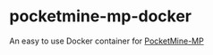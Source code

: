 # pocketmine-mp-docker
An easy to use Docker container for [PocketMine-MP](https://www.pocketmine.net/)
